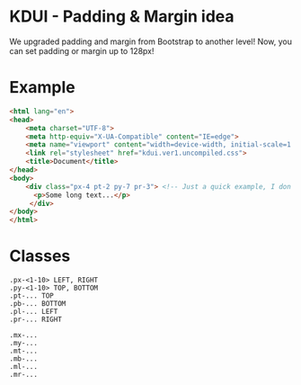 # KDUI - Padding & Margin idea
We upgraded padding and margin from Bootstrap to another level! Now, you can set padding or margin up to 128px!

# Example
```html
<html lang="en">
<head>
    <meta charset="UTF-8">
    <meta http-equiv="X-UA-Compatible" content="IE=edge">
    <meta name="viewport" content="width=device-width, initial-scale=1.0">
    <link rel="stylesheet" href="kdui.ver1.uncompiled.css">
    <title>Document</title>
</head>
<body>
    <div class="px-4 pt-2 py-7 pr-3"> <!-- Just a quick example, I don't want to tell you what every class do -->
      <p>Some long text...</p>
     </div>
</body>
</html>
```

# Classes
```
.px-<1-10> LEFT, RIGHT
.py-<1-10> TOP, BOTTOM
.pt-... TOP
.pb-... BOTTOM
.pl-... LEFT
.pr-... RIGHT

.mx-...
.my-...
.mt-...
.mb-...
.ml-...
.mr-...
```
